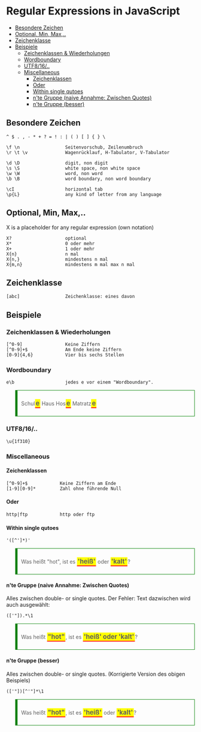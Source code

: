 <style>

@media print, screen {
  pre[class*="language-"] {
    background-color: #EBEBEB;
    color: black;
    border: 1px dotted black;
  }

  html body blockquote  {
    border: 1px solid;
    border-left: 6px solid black;
    border-color: green;
    padding: 10px;
    color: black
    background-color: #ebebeb

  }

  strong {
    font-size: 120%;
    border-bottom: 2px solid red;
    padding: 1px 2px;
    background-color: yellow;
  }
  em {
    font-size: 120%;
    color: black;
    font-style: normal;
    font-weight: bold;
    border-top: 2px solid blue;
    padding: 1px 2px;
    background-color: yellow;
  }
}



</style>

# Regular Expressions in JavaScript

<!-- @import "[TOC]" {cmd="toc" depthFrom=2 depthTo=6 orderedList=false} -->

<!-- code_chunk_output -->

- [Besondere Zeichen](#besondere-zeichen)
- [Optional, Min, Max,..](#optional-min-max)
- [Zeichenklasse](#zeichenklasse)
- [Beispiele](#beispiele)
  - [Zeichenklassen & Wiederholungen](#zeichenklassen-wiederholungen)
  - [Wordboundary](#wordboundary)
  - [UTF8/16/..](#utf816)
  - [Miscellaneous](#miscellaneous)
    - [Zeichenklassen](#zeichenklassen)
    - [Oder](#oder)
    - [Within single qutoes](#within-single-qutoes)
    - [n'te Gruppe (naive Annahme: Zwischen Quotes)](#nte-gruppe-naive-annahme-zwischen-quotes)
    - [n'te Gruppe (besser)](#nte-gruppe-besser)

<!-- /code_chunk_output -->

<div style="page-break-before:always"></div>

## Besondere Zeichen

    ^ $ . , - * + ? = ! : | ( ) [ ] { } \

    \f \n                 Seitenvorschub, Zeilenumbruch
    \r \t \v              Wagenrücklauf, H-Tabulator, V-Tabulator

    \d \D                 digit, non digit
    \s \S                 white space, non white space
    \w \W                 word, non word
    \b \B                 word boundary, non word boundary

    \cI                   horizontal tab
    \p{L}                 any kind of letter from any language

## Optional, Min, Max,..

X is a placeholder for any regular expression (own notation)

    X?                    optional
    X*                    0 oder mehr
    X+                    1 oder mehr
    X{n}                  n mal
    X{n,}                 mindestens n mal
    X{m,n}                mindestens m mal max n mal

## Zeichenklasse

    [abc]                 Zeichenklasse: eines davon

<div style="page-break-before:always"></div>

## Beispiele

### Zeichenklassen & Wiederholungen

    [^0-9]                Keine Ziffern
    [^0-9]+$              Am Ende keine Ziffern
    [0-9]{4,6}            Vier bis sechs Stellen

### Wordboundary

    e\b                   jedes e vor einem "Wordboundary".

> Schul**e** Haus Hos**e** Matratz**e**

### UTF8/16/..

    \u{1f310}

### Miscellaneous

#### Zeichenklassen

    [^0-9]+$            Keine Ziffern am Ende
    [1-9][0-9]*         Zahl ohne führende Null

#### Oder

    http|ftp            http oder ftp

<div style="page-break-before:always"></div>

#### Within single qutoes

    '([^']*)'

> Was heißt "hot", ist es **'heiß'** oder **'kalt'**?

#### n'te Gruppe (naive Annahme: Zwischen Quotes)

Alles zwischen double- or single quotes. Der Fehler: Text dazwischen wird auch ausgewählt:

    (['"]).*\1

> Was heißt **"hot"**, ist es **'heiß' oder 'kalt'**?

#### n'te Gruppe (besser)

Alles zwischen double- or single quotes. (Korrigierte Version des obigen Beispiels)

    (['"])[^'"]*\1

> Was heißt **"hot"**, ist es **'heiß'** oder **'kalt'**?
